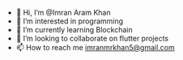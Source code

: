 - 👋 Hi, I’m @Imran Aram Khan
- 👀 I’m interested in programming
- 🌱 I’m currently learning Blockchain
- 💞️ I’m looking to collaborate on flutter projects
- 📫 How to reach me imranmrkhan5@gmail.com

<!---
GabenKhan1/GabenKhan1 is a ✨ special ✨ repository because its `README.md` (this file) appears on your GitHub profile.
You can click the Preview link to take a look at your changes.
--->
